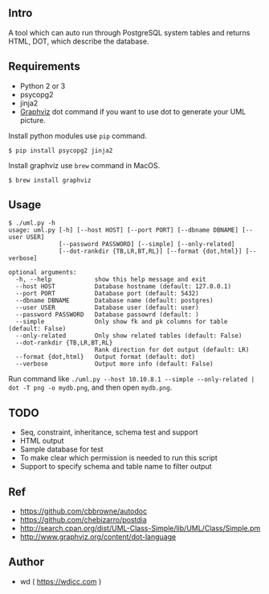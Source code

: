 ## Intro

A tool which can auto run through PostgreSQL system tables and returns HTML, DOT, which describe the database.

## Requirements

* Python 2 or 3
* psycopg2
* jinja2
* [Graphviz](http://www.graphviz.org/) dot command if you want to use dot to generate your UML picture.

Install python modules use `pip` command.
```
$ pip install psycopg2 jinja2
```

Install graphviz use `brew` command in MacOS.
```
$ brew install graphviz
```

## Usage

```
$ ./uml.py -h
usage: uml.py [-h] [--host HOST] [--port PORT] [--dbname DBNAME] [--user USER]
              [--password PASSWORD] [--simple] [--only-related]
              [--dot-rankdir {TB,LR,BT,RL}] [--format {dot,html}] [--verbose]

optional arguments:
  -h, --help            show this help message and exit
  --host HOST           Database hostname (default: 127.0.0.1)
  --port PORT           Database port (default: 5432)
  --dbname DBNAME       Database name (default: postgres)
  --user USER           Database user (default: user)
  --password PASSWORD   Database passowrd (default: )
  --simple              Only show fk and pk columns for table (default: False)
  --only-related        Only show related tables (default: False)
  --dot-rankdir {TB,LR,BT,RL}
                        Rank direction for dot output (default: LR)
  --format {dot,html}   Output format (default: dot)
  --verbose             Output more info (default: False)
```

Run command like `./uml.py --host 10.10.8.1 --simple --only-related | dot -T png -o mydb.png`, and then open `mydb.png`.

## TODO

* Seq, constraint, inheritance, schema test and support
* HTML output
* Sample database for test
* To make clear which permission is needed to run this script
* Support to specify schema and table name to filter output

## Ref

* https://github.com/cbbrowne/autodoc
* https://github.com/chebizarro/postdia
* http://search.cpan.org/dist/UML-Class-Simple/lib/UML/Class/Simple.pm
* http://www.graphviz.org/content/dot-language

## Author

* wd ( https://wdicc.com )
